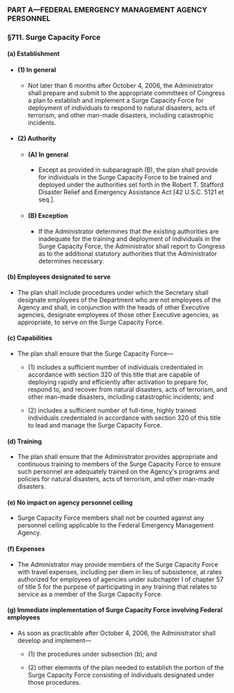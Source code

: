 ### PART A—FEDERAL EMERGENCY MANAGEMENT AGENCY PERSONNEL

### §711. Surge Capacity Force
#### (a) Establishment
* #### (1) In general
  * Not later than 6 months after October 4, 2006, the Administrator shall prepare and submit to the appropriate committees of Congress a plan to establish and implement a Surge Capacity Force for deployment of individuals to respond to natural disasters, acts of terrorism, and other man-made disasters, including catastrophic incidents.

* #### (2) Authority
  * #### (A) In general
    * Except as provided in subparagraph (B), the plan shall provide for individuals in the Surge Capacity Force to be trained and deployed under the authorities set forth in the Robert T. Stafford Disaster Relief and Emergency Assistance Act [42 U.S.C. 5121 et seq.].

  * #### (B) Exception
    * If the Administrator determines that the existing authorities are inadequate for the training and deployment of individuals in the Surge Capacity Force, the Administrator shall report to Congress as to the additional statutory authorities that the Administrator determines necessary.

#### (b) Employees designated to serve
* The plan shall include procedures under which the Secretary shall designate employees of the Department who are not employees of the Agency and shall, in conjunction with the heads of other Executive agencies, designate employees of those other Executive agencies, as appropriate, to serve on the Surge Capacity Force.

#### (c) Capabilities
* The plan shall ensure that the Surge Capacity Force—

  * (1) includes a sufficient number of individuals credentialed in accordance with section 320 of this title that are capable of deploying rapidly and efficiently after activation to prepare for, respond to, and recover from natural disasters, acts of terrorism, and other man-made disasters, including catastrophic incidents; and

  * (2) includes a sufficient number of full-time, highly trained individuals credentialed in accordance with section 320 of this title to lead and manage the Surge Capacity Force.

#### (d) Training
* The plan shall ensure that the Administrator provides appropriate and continuous training to members of the Surge Capacity Force to ensure such personnel are adequately trained on the Agency's programs and policies for natural disasters, acts of terrorism, and other man-made disasters.

#### (e) No impact on agency personnel ceiling
* Surge Capacity Force members shall not be counted against any personnel ceiling applicable to the Federal Emergency Management Agency.

#### (f) Expenses
* The Administrator may provide members of the Surge Capacity Force with travel expenses, including per diem in lieu of subsistence, at rates authorized for employees of agencies under subchapter I of chapter 57 of title 5 for the purpose of participating in any training that relates to service as a member of the Surge Capacity Force.

#### (g) Immediate implementation of Surge Capacity Force involving Federal employees
* As soon as practicable after October 4, 2006, the Administrator shall develop and implement—

  * (1) the procedures under subsection (b); and

  * (2) other elements of the plan needed to establish the portion of the Surge Capacity Force consisting of individuals designated under those procedures.